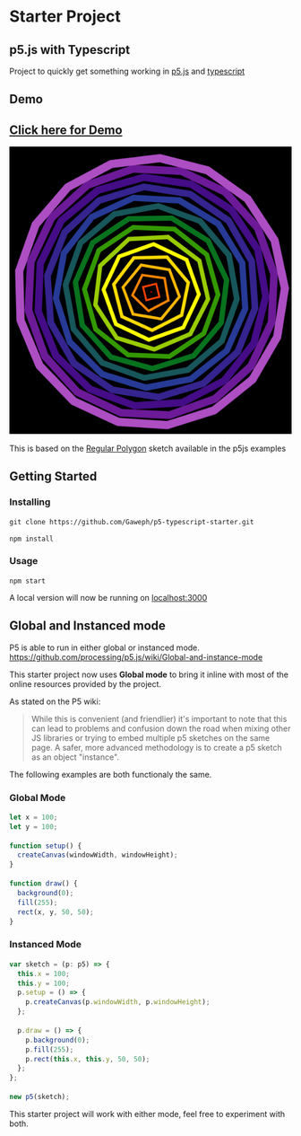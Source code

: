 # Starter Project

## p5.js with Typescript

Project to quickly get something working in [p5.js](https://p5js.org/) and [typescript](https://www.typescriptlang.org/)

## Demo

## **[Click here for Demo](https://gaweph.github.io/p5-typescript-starter/)**

![Demo](p5-typescript-demo.png?raw=true "Demo")

This is based on the [Regular Polygon](https://p5js.org/examples/form-regular-polygon.html) sketch available in the p5js examples

## Getting Started

### Installing

```
git clone https://github.com/Gaweph/p5-typescript-starter.git
```

```
npm install
```

### Usage

```
npm start
```

A local version will now be running on [localhost:3000](http://localhost:3000)

## Global and Instanced mode

P5 is able to run in either global or instanced mode.
https://github.com/processing/p5.js/wiki/Global-and-instance-mode

This starter project now uses **Global mode** to bring it inline with most of the online resources provided by the project.

As stated on the P5 wiki:

> While this is convenient (and friendlier) it's important to note that this can lead to problems and confusion down the road when mixing other JS libraries or trying to embed multiple p5 sketches on the same page. A safer, more advanced methodology is to create a p5 sketch as an object "instance".

The following examples are both functionaly the same.

### Global Mode

```typescript
let x = 100;
let y = 100;

function setup() {
  createCanvas(windowWidth, windowHeight);
}

function draw() {
  background(0);
  fill(255);
  rect(x, y, 50, 50);
}
```

### Instanced Mode

```typescript
var sketch = (p: p5) => {
  this.x = 100;
  this.y = 100;
  p.setup = () => {
    p.createCanvas(p.windowWidth, p.windowHeight);
  };

  p.draw = () => {
    p.background(0);
    p.fill(255);
    p.rect(this.x, this.y, 50, 50);
  };
};

new p5(sketch);
```

This starter project will work with either mode, feel free to experiment with both.
